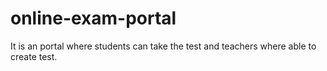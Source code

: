 # online-exam-portal
It is an portal where students can take the test and teachers where able to create test.
